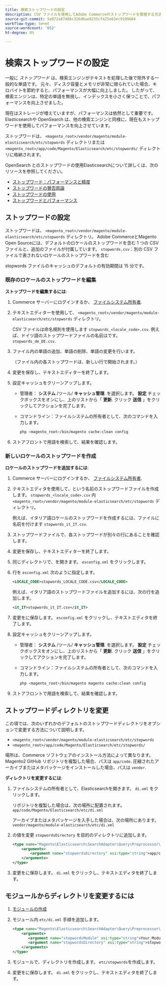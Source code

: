 ```yaml
---
title: 検索ストップワードの設定
description: CSV ファイルを使用してAdobe Commerceのストップワードを管理する方法を説明します。
source-git-commit: 5e072a87480c326d6ae9235cf425e63ec9199684
workflow-type: tm+mt
source-wordcount: '652'
ht-degree: 0%

---
```



# 検索ストップワードの設定

一般に _ストップワード_ は、検索エンジンがテキストを処理した後で除外する一般的な単語です。 元々、ディスク容量とメモリが非常に限られていた場合、キロバイトを節約すると、パフォーマンスが大幅に向上しました。 したがって、検索エンジンは、特定の単語を無視し、インデックスを小さく保つことで、パフォーマンスを向上させました。

現在はストレージが増えていますが、パフォーマンスは依然として重要です。 Elasticsearchや OpenSearch は、他の検索エンジンと同様に、現在もストップワードを使用してパフォーマンスを向上させています。

ストップワードは、 `<magento_root>/vendor/magento/module-elasticsearch/etc/stopwords` ディレクトリまたは `<magento_root>/app/code/Magento/Elasticsearch/etc/stopwords/` ディレクトリに格納されます。

OpenSearch とのストップワードの使用Elasticsearchについて詳しくは、次のリソースを参照してください。

- [ストップワード：パフォーマンスと精度](https://www.elastic.co/guide/en/elasticsearch/guide/current/stopwords.html)
- [ストップワードの賛否両論](https://www.elastic.co/guide/en/elasticsearch/guide/current/pros-cons-stopwords.html)
- [ストップワードの使用](https://www.elastic.co/guide/en/elasticsearch/guide/current/using-stopwords.html)
- [ストップワードとパフォーマンス](https://www.elastic.co/guide/en/elasticsearch/guide/current/stopwords-performance.html)

## ストップワードの設定

ストップワードは、 `<magento_root>/vendor/magento/module-elasticsearch/etc/stopwords` ディレクトリ。 Adobe CommerceとMagento Open Sourceには、デフォルトのロケールのストップワードを含む 1 つの CSV ファイルと、追加のファイルが付属しています。 `stopwords.csv`：別の CSV ファイルで表されないロケールのストップワードを含む

stopwords ファイルのキャッシュのデフォルトの有効期間は 15 分です。

### 既存のロケールのストップワードを編集

**ストップワードを編集するには**:

1. Commerce サーバーにログインするか、 [ファイルシステム所有者](../../installation/prerequisites/file-system/overview.md).
1. テキストエディターを使用して、 `<magento_root>/vendor/magento/module-elasticsearch/etc/stopwords` ディレクトリ。

   CSV ファイルは命名規則を使用します `stopwords_<locale_code>.csv`. 例えば、ドイツ語のストップワードファイルの名前はです。 `stopwords_de_DE.csv`.

1. ファイル内の単語の追加、単語の削除、単語の変更を行います。

   （ファイル内の各ストップワードは、新しい行で開始されます。）

1. 変更を保存し、テキストエディターを終了します。
1. 設定キャッシュをクリーンアップします。

   - 管理者： **システム** /ツール/ **キャッシュ管理**. を選択します。 **設定** チェックボックスをオンにし、上のリストから「 **更新**. クリック **送信** 」をクリックしてアクションを完了します。

   - コマンドライン：ファイルシステムの所有者として、次のコマンドを入力します。

      ```bash
      php <magento_root>/bin/magento cache:clean config
      ```

1. ストアフロントで用語を検索して、結果を確認します。

### 新しいロケールのストップワードを作成

**ロケールのストップワードを追加するには**:

1. Commerce サーバーにログインするか、 [ファイルシステム所有者](../../installation/prerequisites/file-system/overview.md).

1. テキストエディタを使用して、という名前のストップワードファイルを作成します。 `stopwords_<locale_code>.csv` 内 `<magento_root>/vendor/magento/module-elasticsearch/etc/stopwords` ディレクトリ。

   例えば、イタリア語ロケールのストップワードを作成するには、ファイルに名前を付けます `stopwords_it_IT.csv`.

1. ストップワードファイルで、各ストップワードが別々の行にあることを確認します。
1. 変更を保存し、テキストエディターを終了します。
1. 同じディレクトリで、を開きます。 `esconfig.xml` をクリックします。
1. 行を `esconfig.xml` 次のように指定します。

   ```xml
   <LOCALE_CODE>stopwords_LOCALE_CODE.csv</LOCALE_CODE>
   ```

   例えば、イタリア語のストップワードファイルを追加するには、次の行を追加します。

   ```xml
   <it_IT>stopwords_it_IT.csv</it_IT>
   ```

1. 変更をに保存します。 `esconfig.xml` をクリックし、テキストエディタを終了します。
1. 設定キャッシュをクリーンアップします。

   - 管理者： **システム** /ツール/ **キャッシュ管理**. を選択します。 **設定** チェックボックスをオンにし、上のリストから「 **更新**. クリック **送信** 」をクリックしてアクションを完了します。

   - コマンドライン：ファイルシステムの所有者として、次のコマンドを入力します。

      ```bash
      php <magento_root>/bin/magento magento cache:clean config
      ```

1. ストアフロントで用語を検索して、結果を確認します。

## ストップワードディレクトリを変更

この項では、次のいずれかのデフォルトのストップワードディレクトリをオプションで変更する方法について説明します。

- `<magento_root>/vendor/magento/module-elasticsearch/etc/stopwords`
- `<magento_root>/app/code/Magento/Elasticsearch/etc/stopwords/`

場所は、Commerce ソフトウェアのインストール方法によって異なります。 Magento2 GitHub リポジトリを複製した場合、パスは `app/code`. 圧縮されたアーカイブまたはメタパッケージをインストールした場合、パスは `vendor`.

**ディレクトリを変更するには**:

1. ファイルシステムの所有者として、Elasticsearchを開きます。 `di.xml` をクリックします。

   リポジトリを複製した場合は、次の場所に配置されます。 `app/code/Magento/Elasticsearch/etc/di.xml`

   アーカイブまたはメタパッケージを入手した場合は、次の場所にあります。 `vendor/magento/module-elasticsearch/etc/di.xml`

1. の値を変更 `stopwordsDirectory` を目的のディレクトリに追加します。

   ```xml
   <type name="Magento\Elasticsearch\SearchAdapter\Query\Preprocessor\Stopwords">
       <arguments>
           <argument name="stopwordsDirectory" xsi:type="string">app/code/Magento/Elasticsearch/etc/stopwords</argument>
       </arguments>
   </type>
   ```

1. 変更をに保存します。 `di.xml` をクリックし、テキストエディタを終了します。

## モジュールからディレクトリを変更するには

1. [モジュールの作成](https://developer.adobe.com/commerce/php/development/build/component-file-structure/)
1. モジュール内 `etc/di.xml` 手順を追加します。

   ```xml
   <type name="Magento\Elasticsearch\SearchAdapter\Query\Preprocessor\Stopwords">
       <arguments>
          <argument name="stopwordsModule" xsi:type="string">Your_Module</argument>
          <argument name="stopwordsDirectory" xsi:type="string">stopwords</argument>
       </arguments>
   </type>
   ```

1. モジュールで、ディレクトリを作成します。 `etc/stopwords`を作成します。

1. 変更をに保存します。 `di.xml` をクリックし、テキストエディタを終了します。

